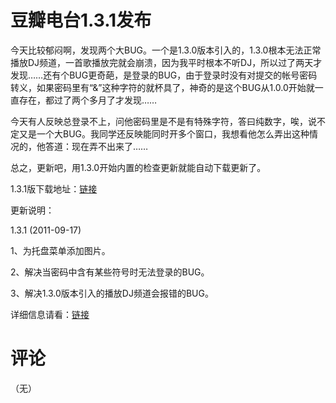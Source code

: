 # 豆瓣电台1.3.1发布

今天比较郁闷啊，发现两个大BUG。一个是1.3.0版本引入的，1.3.0根本无法正常播放DJ频道，一首歌播放完就会崩溃，因为我平时根本不听DJ，所以过了两天才发现……还有个BUG更奇葩，是登录的BUG，由于登录时没有对提交的帐号密码转义，如果密码里有“&amp;”这种字符的就杯具了，神奇的是这个BUG从1.0.0开始就一直存在，都过了两个多月了才发现……

今天有人反映总登录不上，问他密码里是不是有特殊字符，答曰纯数字，唉，说不定又是一个大BUG。我同学还反映能同时开多个窗口，我想看他怎么弄出这种情况的，他答道：现在弄不出来了……

总之，更新吧，用1.3.0开始内置的检查更新就能自动下载更新了。

1.3.1版下载地址：[链接](/attachment/up/doubanfm/DoubanFMSetup_1.3.1.exe)

更新说明：

1.3.1 (2011-09-17)

1、为托盘菜单添加图片。

2、解决当密码中含有某些符号时无法登录的BUG。

3、解决1.3.0版本引入的播放DJ频道会报错的BUG。

详细信息请看：[链接](/article/doubanfm)

# 评论

（无）
